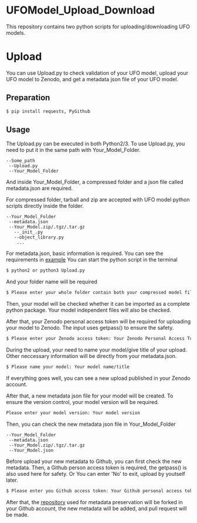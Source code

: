 # UFOModel_Upload_Download

This repository contains two python scripts for uploading/downloading UFO models. 

# Upload
You can use Upload.py to check validation of your UFO model, upload your UFO model to Zenodo, and get a metadata json file of your UFO model.
## Preparation
```bash
$ pip install requests, PyGithub
```
## Usage
The Upload.py can be executed in both Python2/3. To use Upload.py, you need to put it in the same path with Your_Model_Folder.
```
--Some_path
 --Upload.py
 --Your_Model_Folder
```
And inside Your_Model_Folder, a compressed folder and a json file called metadata.json are required.

For compressed folder, tarball and zip are accepted with UFO model python scripts directly inside the folder.
```
--Your_Model_Folder
 --metadata.json
 --Your_Model.zip/.tgz/.tar.gz
   --_init_.py
   --object_library.py
    ...
```
For metadata.json, basic information is required. You can see the requirements in [example](https://github.com/ThanosWang/UFOModel_Upload_Download/blob/main/metadata.json)
You can start the python script in the terminal
```bash
$ python2 or python3 Upload.py
```
And your folder name will be required
```bash
$ Please enter your whole folder contain both your compressed model file and metadata.json: Your_Model_Folder
```
Then, your model will be checked whether it can be imported as a complete python package. Your model independent files will also be checked.

After that, your Zenodo personal access token will be required for uploading your model to Zenodo. The input uses getpass() to ensure the safety.
```bash
$ Please enter your Zenodo access token: Your Zenodo Personal Access Token
```
During the upload, your need to name your model/give title of your upload. Other neccessary information will be directly from your metadata.json.
```bash
$ Please name your model: Your model name/title
```
If everything goes well, you can see a new upload published in your Zenodo account.

After that, a new metadata json file for your model will be created. To ensure the version control, your model version will be required.
```bash
Please enter your model version: Your model version
```
Then, you can check the new metadata json file in Your_Model_Folder
```
--Your_Model_Folder
 --metadata.json
 --Your_Model.zip/.tgz/.tar.gz
 --Your_Model.json
```
Before upload your new metadata to Github, you can first check the new metadata.
Then, a Github person access token is required, the getpass() is also used here for safety. Or You can enter 'No' to exit, upload by youtself later.
```bash
$ Please enter you Github access token: Your Github personal access token or No
```
After that, the [repository](https://github.com/ThanosWang/UFOModel_Metadata_Preservation) used for metadata preservation will be forked in your Github account, the new metadata will be added, and pull request will be made.
